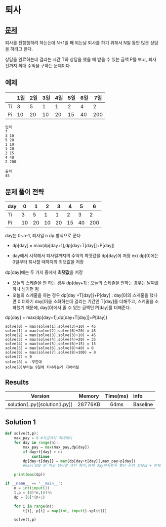 # 퇴사

## [문제](https://www.acmicpc.net/problem/14501)

퇴사를 진행행하려 하는는데 N+1일 째 되는날 퇴사를 하기 위해서 N일 동안 많은 상담을 하려고 한다.

상담을 완료하는데 걸리는 시간 T와 상담을 했을 때 받을 수 있는 금액 P를 보고, 퇴사 전까지 최대 수익을 구하는 문제이다.

## 예제

|     | 1일 | 2일 | 3일 | 4일 | 5일 | 6일 | 7일 |
| --- | --- | --- | --- | --- | --- | --- | --- |
| Ti  | 3   | 5   | 1   | 1   | 2   | 4   | 2   |
| Pi  | 10  | 20  | 10  | 20  | 15  | 40  | 200 |

```
입력
7
3 10
5 20
1 10
1 20
2 15
4 40
2 200

출력
45

```

## 문제 풀이 전략

| day | 0   | 1   | 2   | 3   | 4   | 5   | 6   |
| --- | --- | --- | --- | --- | --- | --- | --- |
| Ti  | 3   | 5   | 1   | 1   | 2   | 3   | 2   |
| Pi  | 10  | 20  | 10  | 20  | 15  | 40  | 200 |

day는 0~n-1, 퇴사일 n
dp 방식으로 푼다

- dp[day] = max(dp[day+1],dp[day+T[day]]+P[day])

- day에서 시작해서 퇴사일까지의 수익의 최댓값을 dp[day]에 저장
  ex) dp[0]에는 0일부터 퇴사할 때까지의 최댓값을 저장

dp[day]에는 두 가지 중에서 **최댓값**을 저장

- 오늘의 스케줄을 안 하는 경우
  dp[day+1] : 오늘의 스케줄을 안하는 경우는 날짜를 하나 넘기면 됨
- 오늘의 스케줄을 하는 경우
  dp[day +T[day]]+P[day] : day[0]의 스케줄을 했다면 0 더하기 day[0]을 소화하는데 걸리는 기간인 T[day]를 더해주고, 스케줄을 소화했기 때문에, day[0]에서 줄 수 있는 금액인 P[day]를 더해준다.

dp[day] = max(dp[day+1],dp[day+T[day]]+P[day])

```
solve(0) = max(solve(1),solve(3)+10) = 45
solve(1) = max(solve(2),solve(6)+20) = 45
solve(2) = max(solve(3),solve(3)+10) = 45
solve(3) = max(solve(4),solve(4)+20) = 35
solve(4) = max(solve(5),solve(6)+15) = 15
solve(5) = max(solve(6),solve(8)+40) = 0
solve(6) = max(solve(7),solve(8)+200) = 0
solve(7) = 0
solve(8) = -무한대
solve(8)부터는 9일에 퇴사하는게 되어버림
```

## Results

|           Version            | Memory  | Time(ms) | info     |
| :--------------------------: | :-----: | :------: | :------- |
| solution1.py([solution1.py]) | 28776KB |   64ms   | Baseline |

## Solution 1

```python
def solve(t,p):
    max_pay = 0 #지금까지 최대페이
    for day in range(n):
        max_pay = max(max_pay,dp[day])
        if day+t[day] > n:
            continue
        dp[day+t[day]] = max(dp[day+t[day]],max_pay+p[day])
        #max(일을 안 하고 넘어갈 경우 페이,현재 day까지와서 벌은 돈의 최댓값 + 현재 일을 할 경우 페이)

    print(max(dp))

if __name__ == "__main__":
    n = int(input())
    t,p = [0]*n,[0]*n
    dp = [0]*(n+1)

    for i in range(n):
        t[i], p[i] = map(int, input().split())

    solve(t,p)


```

